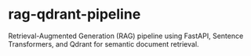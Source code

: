 # rag-qdrant-pipeline
Retrieval-Augmented Generation (RAG) pipeline using FastAPI, Sentence Transformers, and Qdrant for semantic document retrieval.
